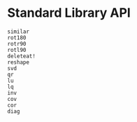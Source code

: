 # Standard Library API

```@docs
similar
rot180
rotr90
rotl90
deleteat!
reshape
svd
qr
lu
lq
inv
cov
cor
diag
```
